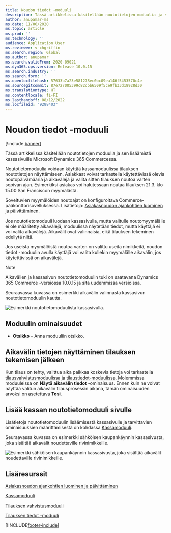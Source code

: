 ```yaml
---
title: Noudon tiedot -moduuli
description: Tässä artikkelissa käsitellään noutotietojen moduulia ja sen lisäämistä kassasivuille Microsoft Dynamics 365 Commercessa.
author: anupamar-ms
ms.date: 11/06/2020
ms.topic: article
ms.prod: ''
ms.technology: ''
audience: Application User
ms.reviewer: v-chgriffin
ms.search.region: Global
ms.author: anupamar
ms.search.validFrom: 2020-09021
ms.dyn365.ops.version: Release 10.0.15
ms.search.industry: ''
ms.search.form: ''
ms.openlocfilehash: 57633b7a23e581278ec0bc09ea146f5453570c4e
ms.sourcegitcommit: 87e727005399c82cbb6509f5ce9fb33d18928d30
ms.translationtype: HT
ms.contentlocale: fi-FI
ms.lasthandoff: 08/12/2022
ms.locfileid: "9288403"
---
```

# <a name="pickup-information-module"></a>Noudon tiedot -moduuli

[!include [banner](includes/banner.md)]

Tässä artikkelissa käsitellään noutotietojen moduulia ja sen lisäämistä kassasivuille Microsoft Dynamics 365 Commercessa.

Noutotietomoduulia voidaan käyttää kassamoduulissa tilauksen noutotietojen näyttämiseen. Asiakkaat voivat tarkastella käytettävissä olevia noutopäivämääriä ja aikavälejä ja valita sitten tilauksen noutoa varten sopivan ajan. Esimerkiksi asiakas voi halutessaan noutaa tilauksen 21.3. klo 15.00 San Franciscon myymälästä.

Soveltuvien myymälöiden noutoajat on konfiguroitava Commerce-pääkonttorisovelluksessa. Lisätietoja: [Asiakasnoudon ajankohtien luominen ja päivittäminen](dev-itpro/pickup-timeslots.md).

Jos noutotietomoduuli luodaan kassasivulla, mutta valitulle noutomyymälälle ei ole määritetty aikavälejä, moduulissa näytetään tiedot, mutta käyttäjä ei voi valita aikavälejä. Aikavälit ovat valinnaisia, eikä tilauksen tekeminen edellytä niitä.

Jos useista myymälöistä noutoa varten on valittu useita nimikkeitä, noudon tiedot -moduulin avulla käyttäjä voi valita kullekin myymälälle aikavälin, jos käytettävissä on aikavälejä.

> [!NOTE]
> Aikavälien ja kassasivun noutotietomoduulin tuki on saatavana Dynamics 365 Commerce -versiossa 10.0.15 ja sitä uudemmissa versioissa.

Seuraavassa kuvassa on esimerkki aikavälin valinnasta kassasivun noutotietomoduulin kautta.

![Esimerkki noutotietomoduulista kassasivulla.](./dev-itpro/media/Curbside_timeslot_eCommerce.PNG)

## <a name="module-properties"></a>Moduulin ominaisuudet

- **Otsikko** – Anna moduuliin otsikko.

## <a name="show-time-slot-information-after-an-order-is-placed"></a>Aikavälin tietojen näyttäminen tilauksen tekemisen jälkeen

Kun tilaus on tehty, valittua aika paikkaa koskevia tietoja voi tarkastella [tilausvahvistusmoduulissa](order-confirmation-module.md) ja [tilaustiedot-moduulissa](account-management.md#order-details-page). Molemmissa moduuleissa on **Näytä aikavälin tiedot** -ominaisuus. Ennen kuin ne voivat näyttää valitun aikavälin tilausprosessin aikana, tämän ominaisuuden arvoksi on asetettava **Tosi**.

## <a name="add-a-checkout-pickup-information-module-to-a-page"></a>Lisää kassan noutotietomoduuli sivulle

Lisätietoja noutotietomoduulin lisäämisestä kassasivulle ja tarvittavien ominaisuuksien määrittämisestä on kohdassa [Kassamoduuli](add-checkout-module.md).

Seuraavassa kuvassa on esimerkki sähköisen kaupankäynnin kassasivusta, joka sisältää aikavälit noudettaville rivinimikkeille.

![Esimerkki sähköisen kaupankäynnin kassasivusta, joka sisältää aikavälit noudettaville rivinimikkeille.](./dev-itpro/media/Curbside_timeslot_eCommerce_checkoutsummary.PNG)

## <a name="additional-resources"></a>Lisäresurssit

[Asiakasnoudon ajankohtien luominen ja päivittäminen](dev-itpro/pickup-timeslots.md)

[Kassamoduuli](add-checkout-module.md)

[Tilauksen vahvistusmoduuli](order-confirmation-module.md)

[Tilauksen tiedot -moduuli](account-management.md)


[!INCLUDE[footer-include](../includes/footer-banner.md)]
